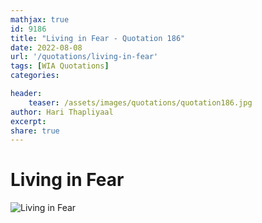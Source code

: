 ```yaml
---
mathjax: true
id: 9186
title: "Living in Fear - Quotation 186"
date: 2022-08-08
url: '/quotations/living-in-fear'
tags: [WIA Quotations] 
categories: 

header:
    teaser: /assets/images/quotations/quotation186.jpg
author: Hari Thapliyaal 
excerpt:
share: true 
---
```


# Living in Fear

![Living in Fear](/assets/images/quotations/quotation186.jpg)
